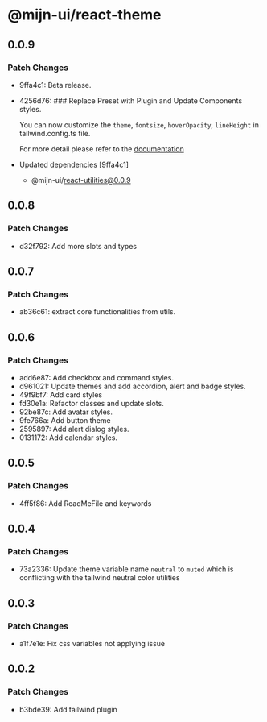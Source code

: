 # @mijn-ui/react-theme

## 0.0.9

### Patch Changes

- 9ffa4c1: Beta release.
- 4256d76: ### Replace Preset with Plugin and Update Components styles.

  You can now customize the `theme`, `fontsize`, `hoverOpacity`, `lineHeight` in tailwind.config.ts file.

  For more detail please refer to the [documentation](https://mijn-ui.vercel.app/react/docs)

- Updated dependencies [9ffa4c1]
  - @mijn-ui/react-utilities@0.0.9

## 0.0.8

### Patch Changes

- d32f792: Add more slots and types

## 0.0.7

### Patch Changes

- ab36c61: extract core functionalities from utils.

## 0.0.6

### Patch Changes

- add6e87: Add checkbox and command styles.
- d961021: Update themes and add accordion, alert and badge styles.
- 49f9bf7: Add card styles
- fd30e1a: Refactor classes and update slots.
- 92be87c: Add avatar styles.
- 9fe766a: Add button theme
- 2595897: Add alert dialog styles.
- 0131172: Add calendar styles.

## 0.0.5

### Patch Changes

- 4ff5f86: Add ReadMeFile and keywords

## 0.0.4

### Patch Changes

- 73a2336: Update theme variable name `neutral` to `muted` which is conflicting with the tailwind neutral color utilities

## 0.0.3

### Patch Changes

- a1f7e1e: Fix css variables not applying issue

## 0.0.2

### Patch Changes

- b3bde39: Add tailwind plugin

